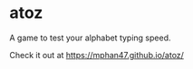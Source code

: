 # atoz

A game to test your alphabet typing speed.

Check it out at https://mphan47.github.io/atoz/
